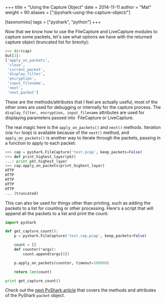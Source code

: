 +++
title = "Using the Capture Object"
date = 2014-11-11
author = "Mat"
weight = 90
aliases = ["/pyshark-using-the-capture-object/"]

[taxonomies]
tags = ["pyshark", "python"]
+++

Now that we know how to use the FileCapture and LiveCapture modules to capture some packets, let's see what options we have with the returned capture object (truncated list for brevity):

```python
>>> dir(cap)
Out[3]:
['apply_on_packets',
 'close',
 'current_packet',
 'display_filter',
 'encryption',
 'input_filename',
 'next',
 'next_packet']
 ```

<!--more-->
These are the methods/attributes that I feel are actually useful, most of the other ones are used for debugging or internally for the capture process. The `display_filter, encryption, input_filename` attributes are used for displaying parameters passed into  FileCapture or LiveCapture.

The real magic here is the `apply_on_packets()` and `next()` methods. Iteration (via `for` loop) is available because of the `next()` method, and `apply_on_packets()` is another way to iterate through the packets, passing in a function to apply to each packet:

```python
>>> cap = pyshark.FileCapture('test.pcap', keep_packets=False)
>>> def print_highest_layer(pkt)
...: print pkt.highest_layer
>>> cap.apply_on_packets(print_highest_layer)
HTTP
HTTP
HTTP
HTTP
HTTP
... (truncated)
```

This can also be used for things other than printing, such as adding the packets to a list for counting or other processing. Here's a script that will append all the packets to a list and print the count:

```python
import pyshark

def get_capture_count():
    p = pyshark.FileCapture('test.cap.pcap', keep_packets=False)

    count = []
    def counter(*args):
        count.append(args[0])

    p.apply_on_packets(counter, timeout=100000)

    return len(count)

print get_capture_count()
```

Check out the [next PyShark article](packet-object "PyShark – Using the packet Object") that covers the methods and attributes of the PyShark `packet` object.